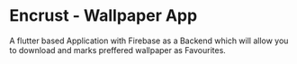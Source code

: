 # Encrust - Wallpaper App

A flutter based Application with Firebase as a Backend which will allow you to download and marks preffered wallpaper as Favourites.

